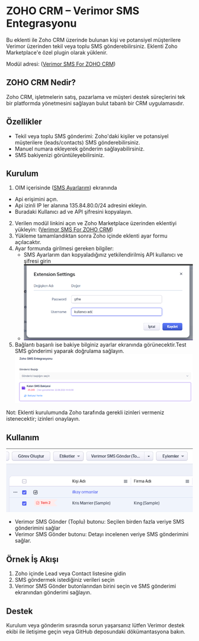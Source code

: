 # ZOHO CRM – Verimor SMS Entegrasyonu

Bu eklenti ile Zoho CRM üzerinde bulunan kişi ve potansiyel müşterilere Verimor üzerinden tekil veya toplu SMS gönderebilirsiniz. Eklenti Zoho Marketplace'e özel plugin olarak yüklenir.

Modül adresi: ([Verimor SMS For ZOHO CRM](https://crm.zoho.com/market/installPrivatePlugin.do?portalName=verimortelekom&nameSpace=verimorsms&versionIndex=4576373000000167039))

## ZOHO CRM Nedir?

Zoho CRM, işletmelerin satış, pazarlama ve müşteri destek süreçlerini tek bir platformda yönetmesini sağlayan bulut tabanlı bir CRM uygulamasıdır.

## Özellikler
- Tekil veya toplu SMS gönderimi: Zoho'daki kişiler ve potansiyel müşterilere (leads/contacts) SMS gönderebilirsiniz.
- Manuel numara ekleyerek gönderim sağlayabilirsiniz.
- SMS bakiyenizi görüntüleyebilirsiniz.

## Kurulum
1. OIM içerisinde ([SMS Ayarlarım](https://oim.verimor.com.tr/sms_settings/edit)) ekranında
  - Api erişimini açın.
  - Api izinli IP ler alanına 135.84.80.0/24 adresini ekleyin.
  - Buradaki Kullanıcı ad ve API şifresini kopyalayın.
2. Verilen modül linkini açın ve Zoho Marketplace üzerinden eklentiyi yükleyin:
   ([Verimor SMS For ZOHO CRM](https://crm.zoho.com/market/installPrivatePlugin.do?portalName=verimortelekom&nameSpace=verimorsms&versionIndex=4576373000000167039))
2. Yükleme tamamlandıktan sonra Zoho içinde eklenti ayar formu açılacaktır.
3. Ayar formunda girilmesi gereken bilgiler:
   - SMS Ayarlarım dan kopyaladığınız yetkilendirilmiş API kullanıcı ve şifresi girin
   - ![ayarlar](setting.png "ZOHO CRM Verimor Ayarlar")
4. Bağlantı başarılı ise bakiye bilginiz ayarlar ekranında görünecektir.Test SMS gönderimi yaparak doğrulama sağlayın.
![bakiye](balance.png)

Not: Eklenti kurulumunda Zoho tarafında gerekli izinleri vermeniz istenecektir; izinleri onaylayın.
## Kullanım
![bach](batch.png)
- Verimor SMS Gönder (Toplu) butonu: Seçilen birden fazla veriye SMS gönderimini sağlar
- Verimor SMS Gönder butonu: Detayı incelenen veriye SMS gönderimini sağlar.

## Örnek İş Akışı
1. Zoho içinde Lead veya Contact listesine gidin
2. SMS göndermek istediğiniz verileri seçin
3. Verimor SMS Gönder butonlarından birini seçin ve SMS gönderimi ekranından gönderimi sağlayın.

## Destek
Kurulum veya gönderim sırasında sorun yaşarsanız lütfen Verimor destek ekibi ile iletişime geçin veya GitHub deposundaki dökümantasyona bakın.